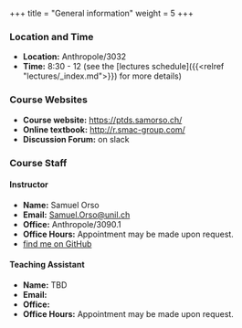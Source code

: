 +++
title = "General information"
weight = 5
+++

### Location and Time

- **Location:** Anthropole/3032
- **Time:** 8:30 - 12 (see the [lectures schedule]({{<relref "lectures/_index.md">}}) for more details)

### Course Websites

* **Course website:**  <https://ptds.samorso.ch/>
* **Online textbook:**  <http://r.smac-group.com/>
* **Discussion Forum:** on slack

### Course Staff

#### Instructor

- **Name:** Samuel Orso
- **Email:** [Samuel.Orso@unil.ch](mailto:Samuel.Orso@unil.ch)
- **Office:** Anthropole/3090.1
- **Office Hours:** Appointment may be made upon request.
- <i class='fab fa-github'></i> [find me on GitHub](https://github.com/samorso)

#### Teaching Assistant 

- **Name:** TBD
- **Email:** 
- **Office:** 
- **Office Hours:** Appointment may be made upon request.
